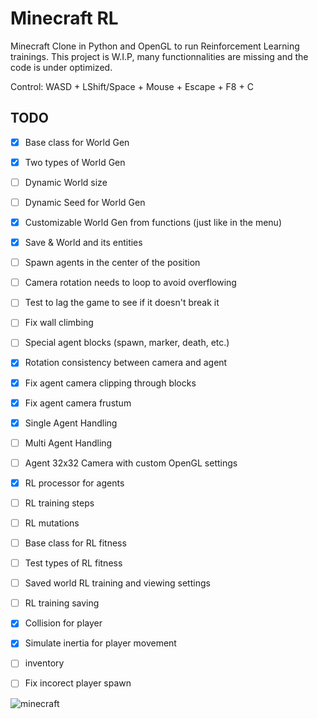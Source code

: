 # Minecraft RL
Minecraft Clone in Python and OpenGL to run Reinforcement Learning trainings.
This project is W.I.P, many functionnalities are missing and the code is under optimized.

Control: WASD + LShift/Space + Mouse + Escape + F8 + C

## TODO
- [x] Base class for World Gen
- [x] Two types of World Gen
- [ ] Dynamic World size
- [ ] Dynamic Seed for World Gen
- [x] Customizable World Gen from functions (just like in the menu)
- [x] Save & World and its entities
- [ ] Spawn agents in the center of the position
- [ ] Camera rotation needs to loop to avoid overflowing
- [ ] Test to lag the game to see if it doesn't break it
- [ ] Fix wall climbing
- [ ] Special agent blocks (spawn, marker, death, etc.)
- [x] Rotation consistency between camera and agent
- [x] Fix agent camera clipping through blocks
- [x] Fix agent camera frustum
- [x] Single Agent Handling
- [ ] Multi Agent Handling
- [ ] Agent 32x32 Camera with custom OpenGL settings
- [x] RL processor for agents
- [ ] RL training steps
- [ ] RL mutations
- [ ] Base class for RL fitness
- [ ] Test types of RL fitness
- [ ] Saved world RL training and viewing settings
- [ ] RL training saving

- [x] Collision for player
- [x] Simulate inertia for player movement
- [ ] inventory
- [ ] Fix incorect player spawn

![minecraft](/screenshot/0.jpg)

